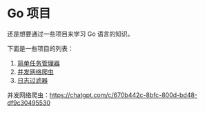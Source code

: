 # Go 项目

还是想要通过一些项目来学习 Go 语言的知识。

下面是一些项目的列表：

1. [简单任务管理器](./projects/简单任务管理器.md)
2. [并发网络爬虫](./projects/并发网络爬虫.md)
3. [日志过滤器](./projects/日志过滤器)





并发网络爬虫：https://chatgpt.com/c/670b442c-8bfc-800d-bd48-df9c30495530